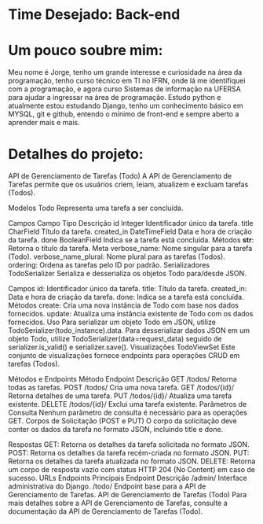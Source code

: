 # Time Desejado: Back-end
# Um pouco soubre mim: 
Meu nome é Jorge, tenho um grande interesse e curiosidade na área da programação, tenho curso técnico em TI no IFRN, onde lá me identifiquei com a programação, e agora curso Sistemas de informação na UFERSA para ajudar a ingressar na área de programação. Estudo python e atualmente estou estudando Django, tenho um conhecimento básico em MYSQL, git e github, entendo o mínimo de front-end e sempre aberto a aprender mais e mais.
# Detalhes do projeto:
API de Gerenciamento de Tarefas (Todo)
A API de Gerenciamento de Tarefas permite que os usuários criem, leiam, atualizem e excluam tarefas (Todos).

Modelos
Todo
Representa uma tarefa a ser concluída.

Campos
Campo	Tipo	Descrição
id	Integer	Identificador único da tarefa.
title	CharField	Título da tarefa.
created_in	DateTimeField	Data e hora de criação da tarefa.
done	BooleanField	Indica se a tarefa está concluída.
Métodos
__str__: Retorna o título da tarefa.
Meta
verbose_name: Nome singular para a tarefa (Todo).
verbose_name_plural: Nome plural para as tarefas (Todos).
ordering: Ordena as tarefas pelo ID por padrão.
Serializadores
TodoSerializer
Serializa e desserializa os objetos Todo para/desde JSON.

Campos
id: Identificador único da tarefa.
title: Título da tarefa.
created_in: Data e hora de criação da tarefa.
done: Indica se a tarefa está concluída.
Métodos
create: Cria uma nova instância de Todo com base nos dados fornecidos.
update: Atualiza uma instância existente de Todo com os dados fornecidos.
Uso
Para serializar um objeto Todo em JSON, utilize TodoSerializer(todo_instance).data.
Para desserializar dados JSON em um objeto Todo, utilize TodoSerializer(data=request_data) seguido de serializer.is_valid() e serializer.save().
Visualizações
TodoViewSet
Este conjunto de visualizações fornece endpoints para operações CRUD em tarefas (Todos).

Métodos e Endpoints
Método	Endpoint	Descrição
GET	/todos/	Retorna todas as tarefas.
POST	/todos/	Cria uma nova tarefa.
GET	/todos/{id}/	Retorna detalhes de uma tarefa.
PUT	/todos/{id}/	Atualiza uma tarefa existente.
DELETE	/todos/{id}/	Exclui uma tarefa existente.
Parâmetros de Consulta
Nenhum parâmetro de consulta é necessário para as operações GET.
Corpos de Solicitação (POST e PUT)
O corpo da solicitação deve conter os dados da tarefa no formato JSON, incluindo title e done.

Respostas
GET: Retorna os detalhes da tarefa solicitada no formato JSON.
POST: Retorna os detalhes da tarefa recém-criada no formato JSON.
PUT: Retorna os detalhes da tarefa atualizada no formato JSON.
DELETE: Retorna um corpo de resposta vazio com status HTTP 204 (No Content) em caso de sucesso.
URLs
Endpoints Principais
Endpoint	Descrição
/admin/	Interface administrativa do Django.
/todo/	Endpoint base para a API de Gerenciamento de Tarefas.
API de Gerenciamento de Tarefas (Todo)
Para mais detalhes sobre a API de Gerenciamento de Tarefas, consulte a documentação da API de Gerenciamento de Tarefas (Todo).